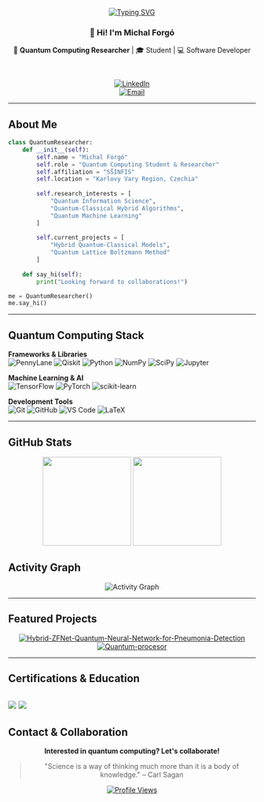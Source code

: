 <div align="center">

[![Typing SVG](https://readme-typing-svg.demolab.com?font=Fira+Code&size=32&duration=2800&pause=2000&color=6366F1&center=true&vCenter=true&width=940&lines=Quantum+Computing+%7C+Research;Development;Building+the+Future+of+Computation)](https://git.io/typing-svg)

### 👋 Hi! I'm Michal Forgó

🔬 **Quantum Computing Researcher** | 🎓 Student | 💻 Software Developer

<br>

[![LinkedIn](https://img.shields.io/badge/LinkedIn-%230077B5.svg?style=for-the-badge&logo=linkedin&logoColor=white)](https://www.linkedin.com/in/michal-forgo/)  
[![Email](https://img.shields.io/badge/Email-D14836?style=for-the-badge&logo=gmail&logoColor=white)](mailto:forgomichal@gmail.com)  

</div>

---

## About Me

```python
class QuantumResearcher:
    def __init__(self):
        self.name = "Michal Forgó"
        self.role = "Quantum Computing Student & Researcher"
        self.affiliation = "SŠINFIS"
        self.location = "Karlovy Vary Region, Czechia"
        
        self.research_interests = [
            "Quantum Information Science",
            "Quantum-Classical Hybrid Algorithms",
            "Quantum Machine Learning"
        ]
        
        self.current_projects = [
            "Hybrid Quantum-Classical Models",
            "Quantum Lattice Boltzmann Method"
        ]
    
    def say_hi(self):
        print("Looking forward to collaborations!")

me = QuantumResearcher()
me.say_hi()
```

---

## Quantum Computing Stack

**Frameworks & Libraries**  
![PennyLane](https://img.shields.io/badge/PennyLane-%23345B99.svg?style=for-the-badge&logo=pennylane&logoColor=white) ![Qiskit](https://img.shields.io/badge/Qiskit-%236929C4.svg?style=for-the-badge&logo=qiskit&logoColor=white)  ![Python](https://img.shields.io/badge/python-3670A0?style=for-the-badge&logo=python&logoColor=ffdd54)  ![NumPy](https://img.shields.io/badge/numpy-%23013243.svg?style=for-the-badge&logo=numpy&logoColor=white)  ![SciPy](https://img.shields.io/badge/SciPy-%230C55A5.svg?style=for-the-badge&logo=scipy&logoColor=white)  ![Jupyter](https://img.shields.io/badge/Jupyter-%23F37626.svg?style=for-the-badge&logo=Jupyter&logoColor=white)

**Machine Learning & AI**  
![TensorFlow](https://img.shields.io/badge/TensorFlow-%23FF6F00.svg?style=for-the-badge&logo=TensorFlow&logoColor=white)  ![PyTorch](https://img.shields.io/badge/PyTorch-%23EE4C2C.svg?style=for-the-badge&logo=PyTorch&logoColor=white)  ![scikit-learn](https://img.shields.io/badge/scikit--learn-%23F7931E.svg?style=for-the-badge&logo=scikit-learn&logoColor=white)

**Development Tools**  
![Git](https://img.shields.io/badge/git-%23F05033.svg?style=for-the-badge&logo=git&logoColor=white)  ![GitHub](https://img.shields.io/badge/github-%23121011.svg?style=for-the-badge&logo=github&logoColor=white)  ![VS Code](https://img.shields.io/badge/VS%20Code-0078d7.svg?style=for-the-badge&logo=visual-studio-code&logoColor=white)  ![LaTeX](https://img.shields.io/badge/latex-%23008080.svg?style=for-the-badge&logo=latex&logoColor=white)

---

## GitHub Stats

<div align="center">

<img height="180em" src="https://github-readme-stats.vercel.app/api?username=mforgo&show_icons=true&theme=tokyonight&include_all_commits=true&count_private=true&hide_border=true" />

<img height="180em" src="https://github-readme-stats.vercel.app/api/top-langs/?username=mforgo&layout=compact&langs_count=8&theme=tokyonight&hide_border=true" />

</div>

## Activity Graph

<div align="center">

![Activity Graph](https://github-readme-activity-graph.vercel.app/graph?username=mforgo&theme=tokyo-night&hide_border=true&area=true)

</div>

---

## Featured Projects

<div align="center">

[![Hybrid-ZFNet-Quantum-Neural-Network-for-Pneumonia-Detection](https://github-readme-stats.vercel.app/api/pin/?username=mforgo&repo=Hybrid-ZFNet-Quantum-Neural-Network-for-Pneumonia-Detection&theme=tokyonight&hide_border=true)](https://github.com/mforgo/Hybrid-ZFNet-Quantum-Neural-Network-for-Pneumonia-Detection)
[![Quantum-procesor](https://github-readme-stats.vercel.app/api/pin/?username=mforgo&repo=pearl-quantum-procesor&theme=tokyonight&hide_border=true)](https://github.com/mforgo/pearl-quantum-procesor)

</div>

---

## Certifications & Education

![](https://img.shields.io/badge/ADEQUATE-QURECA-blue?style=flat&labelColor=048643&logo=bitrise)  ![](https://img.shields.io/badge/Quantum%20Machine%20Learning-QURECA-blue?style=flat&labelColor=048643&logo=bitrise)
---

## Contact & Collaboration

<div align="center">

**Interested in quantum computing? Let's collaborate!**

> "Science is a way of thinking much more than it is a body of knowledge." – Carl Sagan

[![Profile Views](https://api.visitorbadge.io/api/visitors?path=https%3A%2F%2Fgithub.com%2Fmforgo&label=Profile%20Views&countColor=%236366f1&style=flat&labelStyle=none)](https://visitorbadge.io/status?path=https%3A%2F%2Fgithub.com%2Fmforgo)

</div>
